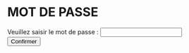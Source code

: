 <h1>MOT DE PASSE</h1>

<form>
  <div>
    <label for="pass">Veuillez saisir le mot de passe : </label>
    <input type="password" id="pass" pattern="ght4">
    <span class="validity"></span>
  </div>
  <div>
      <input type="submit" value="Confirmer" <a href="https://gaaet2000.github.io/bureau"></a>
  </div>
</form>
